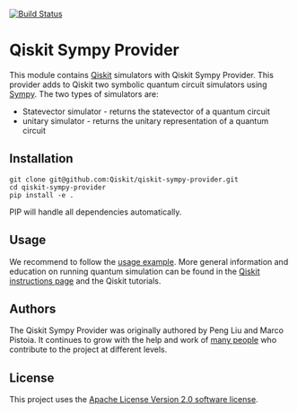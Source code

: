 [![Build Status](https://travis-ci.com/Qiskit/qiskit-addon-sympy.svg?branch=master)](https://travis-ci.com/Qiskit/qiskit-addon-sympy)

# Qiskit Sympy Provider

This module contains [Qiskit](https://www.qiskit.org/) simulators with Qiskit Sympy Provider. This provider adds to Qiskit two symbolic quantum circuit simulators using [Sympy](https://www.sympy.org/en/index.html). The two types of simulators are:
* Statevector simulator - returns the statevector of a quantum circuit 
* unitary simulator - returns the unitary representation of a quantum circuit 

## Installation


```
git clone git@github.com:Qiskit/qiskit-sympy-provider.git
cd qiskit-sympy-provider
pip install -e .
```

PIP will handle all dependencies automatically.

## Usage

We recommend to follow the [usage example](examples/sympy_statevector.py). More general information and education on running quantum simulation can be found in the [Qiskit instructions page](https://github.com/Qiskit/qiskit-core) and the Qiskit tutorials.

## Authors 

The Qiskit Sympy Provider was originally authored by Peng Liu and Marco Pistoia. It continues to grow with the help and work of [many people](https://github.com/Qiskit/qiskit-sympy-provider/graphs/contributors) who contribute to the project at different levels.

## License

This project uses the [Apache License Version 2.0 software license](https://www.apache.org/licenses/LICENSE-2.0).
